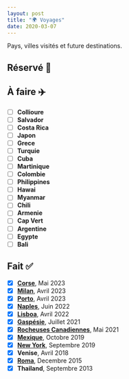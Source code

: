 ```yaml
---
layout: post
title: "🌍 Voyages"
date: 2020-03-07
---
```


Pays, villes visités et future destinations.

## Réservé 🧿

## À faire ✈️

- [ ] **Collioure**
- [ ] **Salvador**
- [ ] **Costa Rica**
- [ ] **Japon**
- [ ] **Grece**
- [ ] **Turquie**
- [ ] **Cuba**
- [ ] **Martinique**
- [ ] **Colombie**
- [ ] **Philippines**
- [ ] **Hawai**
- [ ] **Myanmar**
- [ ] **Chili**
- [ ] **Armenie**
- [ ] **Cap Vert**
- [ ] **Argentine**
- [ ] **Egypte**
- [ ] **Bali**

## Fait ✅

- [x] **[Corse](2023-05-23-corsica.md)**, Mai 2023
- [x] **[Milan](2023-03-22-milano.md)**, Avril 2023
- [x] **[Porto](2023-01-31-porto.md)**, Avril 2023
- [x] **[Naples](2022-02-24-napoli.md)**, Juin 2022
- [x] **[Lisboa](2022-02-26-lisboa.md)**, Avril 2022
- [x] **[Gaspésie](https://goo.gl/maps/xVQcKw3sRQrQSFp9A)**, Juillet 2021
- [x] **[Rocheuses Canadiennes](https://goo.gl/maps/RUV2TAuCHXjESshPA)**, Mai 2021
- [x] **[Mexique](https://goo.gl/maps/i4sZGGUXsc7tLtdHA)**, Octobre 2019
- [x] **[New York](https://goo.gl/maps/qPLThHHFK9GEmm2dA)**, Septembre 2019
- [x] **Venise**, Avril 2018
- [x] **[Roma](https://goo.gl/maps/Bigq7TLJNHSa6Z4a6)**, Decembre 2015
- [x] **Thailand**, Septembre 2013

